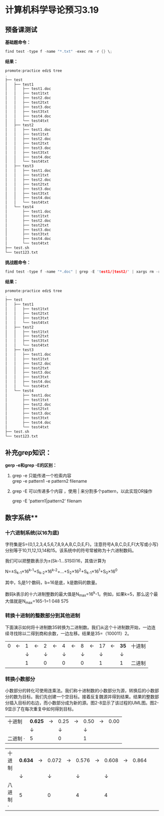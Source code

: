 # **计算机科学导论预习3.19**

## **预备课测试**

**基础题命令：**

```c
find test -type f -name "*.txt" -exec rm -r {} \;
```

**结果：**

```c
promote:practice edz$ tree
.
├── test
│   ├── test1
│   │   ├── test1.doc
│   │   ├── test1txt
│   │   ├── test2.doc
│   │   ├── test2txt
│   │   ├── test3.doc
│   │   ├── test3txt
│   │   ├── test4.doc
│   │   └── test4txt
│   ├── test2
│   │   ├── test1.doc
│   │   ├── test1txt
│   │   ├── test2.doc
│   │   ├── test2txt
│   │   ├── test3.doc
│   │   ├── test3txt
│   │   ├── test4.doc
│   │   └── test4txt
│   ├── test3
│   │   ├── test1.doc
│   │   ├── test1txt
│   │   ├── test2.doc
│   │   ├── test2txt
│   │   ├── test3.doc
│   │   ├── test3txt
│   │   ├── test4.doc
│   │   └── test4txt
│   └── test4
│       ├── test1.doc
│       ├── test1txt
│       ├── test2.doc
│       ├── test2txt
│       ├── test3.doc
│       ├── test3txt
│       ├── test4.doc
│       └── test4txt
├── test.sh
└── test123.txt
```

**挑战题命令：**

```c
find test -type f -name "*.doc" | grep -E 'test1/|test2/' | xargs rm -r
```

**结果：**

```c
promote:practice edz$ tree
.
├── test
│   ├── test1
│   │   ├── test1txt
│   │   ├── test2txt
│   │   ├── test3txt
│   │   └── test4txt
│   ├── test2
│   │   ├── test1txt
│   │   ├── test2txt
│   │   ├── test3txt
│   │   └── test4txt
│   ├── test3
│   │   ├── test1.doc
│   │   ├── test1txt
│   │   ├── test2.doc
│   │   ├── test2txt
│   │   ├── test3.doc
│   │   ├── test3txt
│   │   ├── test4.doc
│   │   └── test4txt
│   └── test4
│       ├── test1.doc
│       ├── test1txt
│       ├── test2.doc
│       ├── test2txt
│       ├── test3.doc
│       ├── test3txt
│       ├── test4.doc
│       └── test4txt
├── test.sh
└── test123.txt
```

## **补充grep知识：**

**gerp -e和grep -E的区别：**

1. grep -e 只能传递一个检索内容   
   grep -e pattern1 -e pattern2 filename

2. grep -E 可以传递多个内容 ，使用 | 来分割多个pattern，以此实现OR操作

   grep -E 'pattern1|pattern2' filenam


## 数字系统**

### **十六进制系统(以16为底)**

字符集是S={0,1,2,3,4,5,6,7,8,9,A,B,C,D,E,F}。注意符号A,B,C,D,E,F(大写或小写)分别等于10,11,12,13,14和15。该系统中的符号常被称为十六进制数码。

我们可以把整数表示为±(Sk-1...S1S0)16，其值计算为

N=±S<sub>k-1</sub>×16<sup>k-1</sup>+S<sub>k-2</sub>×16<sup>k-2</sup>+...+S<sub>2</sub>×16<sup>2</sup>+S<sub>k-1</sub>×16<sup>1</sup>+S<sub>0</sub>×16<sup>0</sup>

其中，S<sub>i</sub>是1个数码，b=16是底，k是数码的数量。

数码k表示的十六进制整数的最大值是N<sub>max</sub>=16<sup>k</sup>-1。例如，如果k=5，那么这个最大值就是N<sub>max</sub>=165-1=1 048 575

### **转换十进制的整数部分到其他进制**

下面演示如何将十进制数35转换为二进制数。我们从这个十进制数开始，一边连续寻找除以二得到商和余数，一边左移。结果是35=（100011）2。

|      |      |      |      |      |      |      |      |      |      |      |      |        |        |
| ---- | ---- | ---- | ---- | ---- | ---- | ---- | ---- | ---- | ---- | ---- | ---- | ------ | ------ |
| 0    | ←    | 1    | ←    | 2    | ←    | 4    | ←    | 8    | ←    | 17   | ←    | **35** | 十进制 |
|      |      | ↓    |      | ↓    |      | ↓    |      | ↓    |      | ↓    |      | ↓      |        |
|      |      | 1    |      | 0    |      | 0    |      | 0    |      | 1    |      | 1      | 二进制 |

### **转换小数部分**

小数部分的转化可使用连乘法。我们称十进制数的小数部分为源，转换后的小数部分的数为目标。我们先创建一个空目标。接着反复魏源并得到结果。结果的整数部分插入目标的右边，而小数部分成为新的源。图2-8显示了该过程的UML图。图2-9显示了在每次重复中如何得到目标。

|          |           |      |      |      |      |      |      |
| -------- | --------- | ---- | ---- | ---- | ---- | ---- | ---- |
| 十进制   | **0.625** | →    | 0.25 | →    | 0.50 | →    | 0.00 |
|          | ↓         |      | ↓    |      | ↓    |      |      |
| 二进制 · | 5         |      | 0    |      | 1    |      |      |

|          |           |      |       |      |       |      |       |      |       |      |      |
| -------- | --------- | ---- | ----- | ---- | ----- | ---- | ----- | ---- | ----- | ---- | ---- |
| 十进制   | **0.634** | →    | 0.072 | →    | 0.576 | →    | 0.608 | →    | 0.864 |      |      |
|          | ↓         |      | ↓     |      | ↓     |      | ↓     |      |       |      |      |
| 八进制 · | 5         |      | 0     |      | 4     |      | 4     |      |       |      |      |